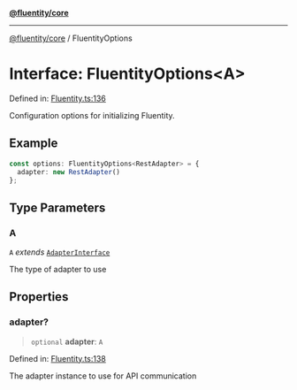 [**@fluentity/core**](../README.md)

***

[@fluentity/core](../globals.md) / FluentityOptions

# Interface: FluentityOptions\<A\>

Defined in: [Fluentity.ts:136](https://github.com/cedricpierre/fluentity-core/blob/bfd5fb70bea6f45189a53ff24d390175895f2189/src/Fluentity.ts#L136)

Configuration options for initializing Fluentity.

## Example

```typescript
const options: FluentityOptions<RestAdapter> = {
  adapter: new RestAdapter()
};
```

## Type Parameters

### A

`A` *extends* [`AdapterInterface`](AdapterInterface.md)

The type of adapter to use

## Properties

### adapter?

> `optional` **adapter**: `A`

Defined in: [Fluentity.ts:138](https://github.com/cedricpierre/fluentity-core/blob/bfd5fb70bea6f45189a53ff24d390175895f2189/src/Fluentity.ts#L138)

The adapter instance to use for API communication

